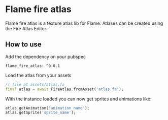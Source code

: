 # Flame fire atlas

Flame fire atlas is a texture atlas lib for Flame. Atlases can be created using the Fire Atlas Editor.

## How to use

Add the dependency on your pubspec

```
flame_fire_atlas: ^0.0.1
```

Load the atlas from your assets

```dart
// file at assets/atlas.fa
final atlas = await FireAtlas.fromAsset('atlas.fa');
```

With the instance loaded you can now get sprites and animations like:

```dart
atlas.getAnimation('animation_name');
atlas.getSprite('sprite_name');
```
